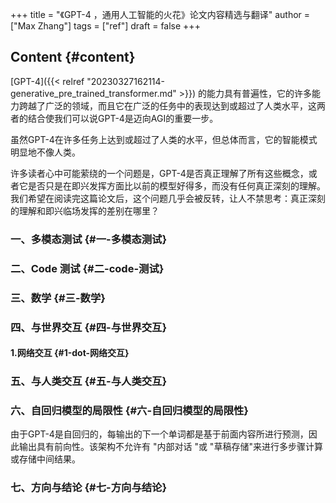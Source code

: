 +++
title = "《GPT-4 ，通用人工智能的火花》论文内容精选与翻译"
author = ["Max Zhang"]
tags = ["ref"]
draft = false
+++

## Content {#content}

[GPT-4]({{< relref "20230327162114-generative_pre_trained_transformer.md" >}}) 的能力具有普遍性，它的许多能力跨越了广泛的领域，而且它在广泛的任务中的表现达到或超过了人类水平，这两者的结合使我们可以说GPT-4是迈向AGI的重要一步。

虽然GPT-4在许多任务上达到或超过了人类的水平，但总体而言，它的智能模式明显地不像人类。

许多读者心中可能萦绕的一个问题是，GPT-4是否真正理解了所有这些概念，或者它是否只是在即兴发挥方面比以前的模型好得多，而没有任何真正深刻的理解。我们希望在阅读完这篇论文后，这个问题几乎会被反转，让人不禁思考：真正深刻的理解和即兴临场发挥的差别在哪里？


### 一、多模态测试 {#一-多模态测试}


### 二、Code 测试 {#二-code-测试}


### 三、数学 {#三-数学}


### 四、与世界交互 {#四-与世界交互}


#### 1.网络交互 {#1-dot-网络交互}


### 五、与人类交互 {#五-与人类交互}


### 六、自回归模型的局限性 {#六-自回归模型的局限性}

由于GPT-4是自回归的，每输出的下一个单词都是基于前面内容所进行预测，因此输出具有前向性。该架构不允许有 "内部对话 "或 "草稿存储"来进行多步骤计算或存储中间结果。


### 七、方向与结论 {#七-方向与结论}
